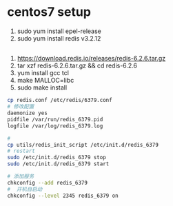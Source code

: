 # centos7 setup
1. sudo yum install epel-release
2. sudo yum install redis v3.2.12

## 
1. https://download.redis.io/releases/redis-6.2.6.tar.gz
2. tar xzf redis-6.2.6.tar.gz && cd redis-6.2.6
3. yum install gcc tcl
4. make MALLOC=libc
5. sudo make install
```sh
cp redis.conf /etc/redis/6379.conf
# 修改配置
daemonize yes
pidfile /var/run/redis_6379.pid
logfile /var/log/redis_6379.log

#  
cp utils/redis_init_script /etc/init.d/redis_6379
# restart
sudo /etc/init.d/redis_6379 stop
sudo /etc/init.d/redis_6379 start

# 添加服务
chkconfig --add redis_6379
#  开机自启动
chkconfig --level 2345 redis_6379 on
```

